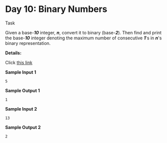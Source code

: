 # Day 10: Binary Numbers

Task

Given a base-***10*** integer, ***n***, convert it to binary (base-***2***). Then find and print the base-***10*** integer denoting the maximum number of consecutive ***1***'s in ***n***'s binary representation.

**Details:**

Click [this link](https://www.hackerrank.com/challenges/30-binary-numbers/problem)


**Sample Input 1**
```
5
```
**Sample Output 1**
```
1
```
**Sample Input 2**
```
13
```
**Sample Output 2**
```
2
```
